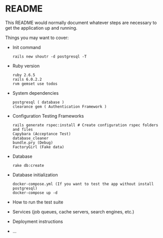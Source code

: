# README

This README would normally document whatever steps are necessary to get the
application up and running.

Things you may want to cover:

* Init command
  ```
  rails new shoutr -d postgresql -T
  ```

* Ruby version
  ```
  ruby 2.6.5
  rails 6.0.2.2
  rvm gemset use todos
  ```


* System dependencies
  ```
  postgresql ( database )
  clearance gem ( Authentication Framework )
  ```

* Configuration
  Testing Frameworks
    ```
    rails generate rspec:install # Create configuration rspec folders and files
    Capybara (Acceptance Test)
    database_cleaner
    bundle.pry (Debug)
    FactoryGirl (Fake data)
    ```
* Database
  ```
  rake db:create
  ```
* Database initialization
  ```
  docker-compose.yml (If you want to test the app without install postgresql)
  docker-compose up -d
  ```

* How to run the test suite

* Services (job queues, cache servers, search engines, etc.)

* Deployment instructions

* ...
